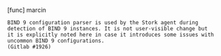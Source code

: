 [func] marcin

    BIND 9 configuration parser is used by the Stork agent during
    detection of BIND 9 instances. It is not user-visible change but
    it is explicitly noted here in case it introduces some issues with
    uncommon BIND 9 configurations.
    (Gitlab #1926)
